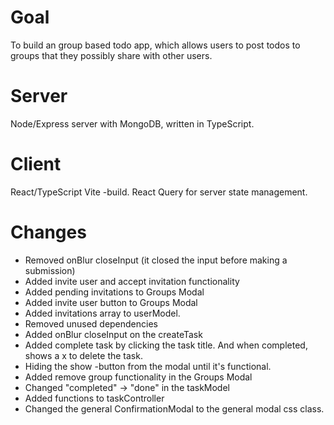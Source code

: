 # Goal

To build an group based todo app, which allows users to post todos to groups that they possibly share with other users.

# Server

Node/Express server with MongoDB, written in TypeScript.

# Client

React/TypeScript Vite -build. React Query for server state management.

# Changes
- Removed onBlur closeInput (it closed the input before making a submission)
- Added invite user and accept invitation functionality
- Added pending invitations to Groups Modal
- Added invite user button to Groups Modal
- Added invitations array to userModel.
- Removed unused dependencies
- Added onBlur closeInput on the createTask
- Added complete task by clicking the task title. And when completed, shows a x to delete the task.
- Hiding the show -button from the modal until it's functional.
- Added remove group functionality in the Groups Modal
- Changed "completed" -> "done" in the taskModel
- Added functions to taskController
- Changed the general ConfirmationModal to the general modal css class.
